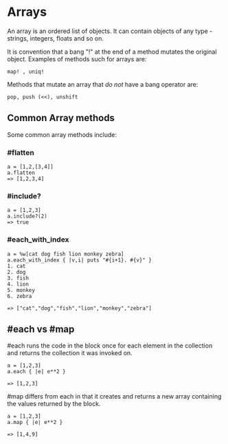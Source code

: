 # Arrays

An array is an ordered list of objects. It can contain objects of any type - strings, integers, floats and so on.

It is convention that a bang "!" at the end of a method mutates the original object. Examples of methods such for arrays are:

```
map! , uniq!

```

Methods that mutate an array that *do not* have a bang operator are:

```
pop, push (<<), unshift

```

## Common Array methods
Some common array methods include:

### #flatten

```
a = [1,2,[3,4]]
a.flatten
=> [1,2,3,4]

```

### #include?

```
a = [1,2,3]
a.include?(2)
=> true

```

### #each_with_index

```
a = %w[cat dog fish lion monkey zebra]
a.each_with_index { |v,i| puts "#{i+1}. #{v}" }
1. cat
2. dog
3. fish
4. lion
5. monkey
6. zebra

=> ["cat","dog","fish","lion","monkey","zebra"]

```


## #each vs #map

#each runs the code in the block once for each element in the collection and returns the collection it was invoked on.

```
a = [1,2,3]
a.each { |e| e**2 }

=> [1,2,3]

```

#map differs from each in that it creates and returns a new array containing the values returned by the block.

```
a = [1,2,3]
a.map { |e| e**2 }

=> [1,4,9]

```
